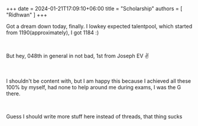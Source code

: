 +++ 
date = 2024-01-21T17:09:10+06:00
title = "Scholarship"
authors = [ "Ridhwan" ]
+++

Got a dream down today, finally. I lowkey expected talentpool, which started from 1190(approximately), I got 1184 :)

<br>

But hey, 048th in general in not bad, 1st from Joseph EV ✌️

<br>

I shouldn't be content with, but I am happy this because I achieved all these 100% by myself, had none to help around me during exams, I was the G there.

<br>

Guess I should write more stuff here instead of threads, that thing sucks
